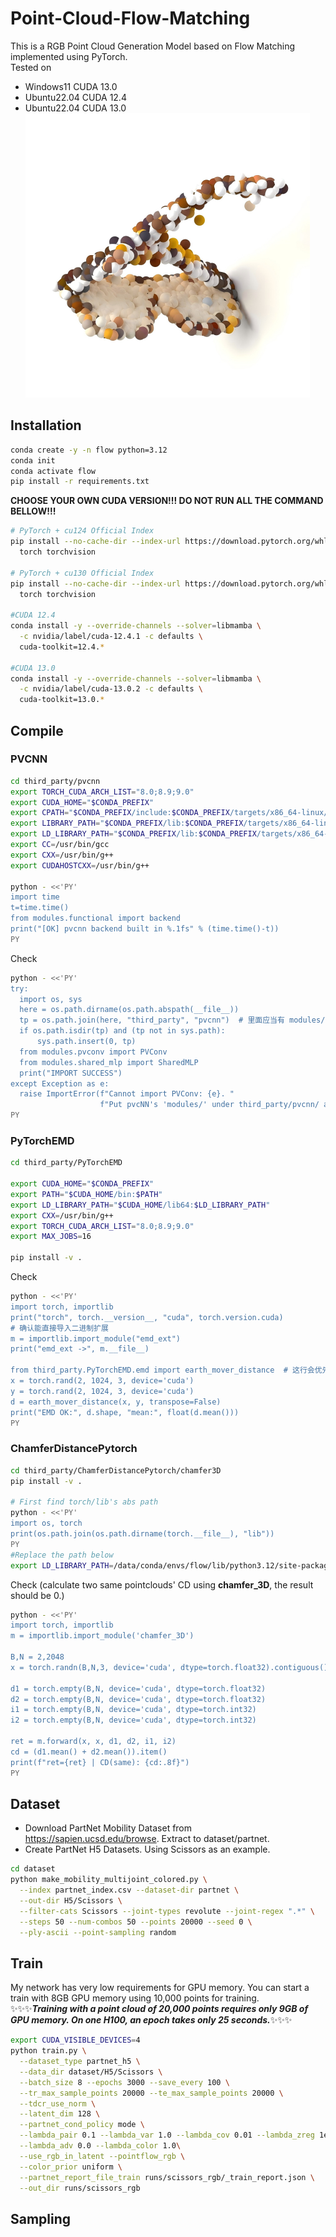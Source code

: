 # Point-Cloud-Flow-Matching  
This is a RGB Point Cloud Generation Model based on Flow Matching implemented using PyTorch.  
Tested on
- Windows11 CUDA 13.0
- Ubuntu22.04 CUDA 12.4
- Ubuntu22.04 CUDA 13.0  
![A random sample eyeglass](./assets/pred_4.png)
## Installation

```sh
conda create -y -n flow python=3.12
conda init
conda activate flow
pip install -r requirements.txt
```
**CHOOSE YOUR OWN CUDA VERSION!!! DO NOT RUN ALL THE COMMAND BELLOW!!!**
```sh
# PyTorch + cu124 Official Index
pip install --no-cache-dir --index-url https://download.pytorch.org/whl/cu124 \
  torch torchvision

# PyTorch + cu130 Official Index
pip install --no-cache-dir --index-url https://download.pytorch.org/whl/cu130 \
  torch torchvision

#CUDA 12.4
conda install -y --override-channels --solver=libmamba \
  -c nvidia/label/cuda-12.4.1 -c defaults \
  cuda-toolkit=12.4.*

#CUDA 13.0
conda install -y --override-channels --solver=libmamba \
  -c nvidia/label/cuda-13.0.2 -c defaults \
  cuda-toolkit=13.0.*
```

## Compile
### PVCNN
```sh
cd third_party/pvcnn
export TORCH_CUDA_ARCH_LIST="8.0;8.9;9.0"
export CUDA_HOME="$CONDA_PREFIX"
export CPATH="$CONDA_PREFIX/include:$CONDA_PREFIX/targets/x86_64-linux/include:${CPATH}"
export LIBRARY_PATH="$CONDA_PREFIX/lib:$CONDA_PREFIX/targets/x86_64-linux/lib:${LIBRARY_PATH}"
export LD_LIBRARY_PATH="$CONDA_PREFIX/lib:$CONDA_PREFIX/targets/x86_64-linux/lib:${LD_LIBRARY_PATH}"
export CC=/usr/bin/gcc
export CXX=/usr/bin/g++
export CUDAHOSTCXX=/usr/bin/g++

python - <<'PY'
import time
t=time.time()
from modules.functional import backend
print("[OK] pvcnn backend built in %.1fs" % (time.time()-t))
PY
```
Check
```sh
python - <<'PY'
try:
  import os, sys
  here = os.path.dirname(os.path.abspath(__file__))
  tp = os.path.join(here, "third_party", "pvcnn")  # 里面应当有 modules/
  if os.path.isdir(tp) and (tp not in sys.path):
      sys.path.insert(0, tp)
  from modules.pvconv import PVConv
  from modules.shared_mlp import SharedMLP
  print("IMPORT SUCCESS")
except Exception as e:
  raise ImportError(f"Cannot import PVConv: {e}. "
                    f"Put pvcNN's 'modules/' under third_party/pvcnn/ and ensure CUDA toolchain is available.")
PY
```
### PyTorchEMD
```sh
cd third_party/PyTorchEMD

export CUDA_HOME="$CONDA_PREFIX"
export PATH="$CUDA_HOME/bin:$PATH"
export LD_LIBRARY_PATH="$CUDA_HOME/lib64:$LD_LIBRARY_PATH"
export CXX=/usr/bin/g++
export TORCH_CUDA_ARCH_LIST="8.0;8.9;9.0"
export MAX_JOBS=16

pip install -v .
```
Check
```sh
python - <<'PY'
import torch, importlib
print("torch", torch.__version__, "cuda", torch.version.cuda)
# 确认能直接导入二进制扩展
m = importlib.import_module("emd_ext")
print("emd_ext ->", m.__file__)

from third_party.PyTorchEMD.emd import earth_mover_distance  # 这行会优先用 emd_ext
x = torch.rand(2, 1024, 3, device='cuda')
y = torch.rand(2, 1024, 3, device='cuda')
d = earth_mover_distance(x, y, transpose=False)
print("EMD OK:", d.shape, "mean:", float(d.mean()))
PY
```
### ChamferDistancePytorch
```sh
cd third_party/ChamferDistancePytorch/chamfer3D
pip install -v .

# First find torch/lib's abs path
python - <<'PY'
import os, torch
print(os.path.join(os.path.dirname(torch.__file__), "lib"))
PY
#Replace the path below
export LD_LIBRARY_PATH=/data/conda/envs/flow/lib/python3.12/site-packages/torch/lib:$LD_LIBRARY_PATH
```
Check (calculate two same pointclouds' CD using **chamfer_3D**, the result should be 0.)
```sh
python - <<'PY'
import torch, importlib
m = importlib.import_module('chamfer_3D')

B,N = 2,2048
x = torch.randn(B,N,3, device='cuda', dtype=torch.float32).contiguous()

d1 = torch.empty(B,N, device='cuda', dtype=torch.float32)
d2 = torch.empty(B,N, device='cuda', dtype=torch.float32)
i1 = torch.empty(B,N, device='cuda', dtype=torch.int32)
i2 = torch.empty(B,N, device='cuda', dtype=torch.int32)

ret = m.forward(x, x, d1, d2, i1, i2)
cd = (d1.mean() + d2.mean()).item()
print(f"ret={ret} | CD(same): {cd:.8f}")
PY
```

## Dataset

- Download PartNet Mobility Dataset from https://sapien.ucsd.edu/browse. Extract to dataset/partnet. 
- Create PartNet H5 Datasets. Using Scissors as an example.
```sh
cd dataset
python make_mobility_multijoint_colored.py \
  --index partnet_index.csv --dataset-dir partnet \
  --out-dir H5/Scissors \
  --filter-cats Scissors --joint-types revolute --joint-regex ".*" \
  --steps 50 --num-combos 50 --points 20000 --seed 0 \
  --ply-ascii --point-sampling random
```


## Train
My network has very low requirements for GPU memory. You can start a train with 8GB GPU memory using 10,000 points for training.  
✨✨✨**_Training with a point cloud of 20,000 points requires only 9GB of GPU memory. On one H100, an epoch takes only 25 seconds._**✨✨✨ 
```sh
export CUDA_VISIBLE_DEVICES=4
python train.py \
  --dataset_type partnet_h5 \
  --data_dir dataset/H5/Scissors \
  --batch_size 8 --epochs 3000 --save_every 100 \
  --tr_max_sample_points 20000 --te_max_sample_points 20000 \
  --tdcr_use_norm \
  --latent_dim 128 \
  --partnet_cond_policy mode \
  --lambda_pair 0.1 --lambda_var 1.0 --lambda_cov 0.01 --lambda_zreg 1e-4 \
  --lambda_adv 0.0 --lambda_color 1.0\
  --use_rgb_in_latent --pointflow_rgb \
  --color_prior uniform \
  --partnet_report_file_train runs/scissors_rgb/_train_report.json \
  --out_dir runs/scissors_rgb
```

## Sampling